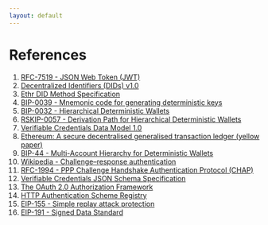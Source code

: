 ```yaml
---
layout: default
---
```


# References

<!-- please don't reorder or delete, just append -->

1. <span id="ref-1"></span> [RFC-7519 - JSON Web Token (JWT)](https://tools.ietf.org/html/rfc7519)
2. <span id="ref-2"></span> [Decentralized Identifiers (DIDs) v1.0](https://w3c.github.io/did-core/)
3. <span id="ref-3"></span> [Ethr DID Method Specification](https://github.com/decentralized-identity/ethr-did-resolver/blob/master/doc/did-method-spec.md)
4. <span id="ref-4"></span> [BIP-0039 - Mnemonic code for generating deterministic keys](https://github.com/bitcoin/bips/blob/master/bip-0039.mediawiki)
5. <span id="ref-5"></span> [BIP-0032 - Hierarchical Deterministic Wallets](https://github.com/bitcoin/bips/blob/master/bip-0032.mediawiki)
6. <span id="ref-6"></span> [RSKIP-0057 - Derivation Path for Hierarchical Deterministic Wallets](https://github.com/rsksmart/RSKIPs/blob/master/IPs/RSKIP57.md)
7. <span id="ref-7"></span> [Verifiable Credentials Data Model 1.0](https://www.w3.org/TR/vc-data-model/)
8. <span id="ref-8"></span> [Ethereum: A secure decentralised generalised transaction ledger (yellow paper)](https://ethereum.github.io/yellowpaper/paper.pdf)
9. <span id="ref-9"></span> [BIP-44 - Multi-Account Hierarchy for Deterministic Wallets](https://github.com/bitcoin/bips/blob/master/bip-0044.mediawiki)
10. <span id="ref-10"></span> [Wikipedia - Challenge–response authentication](https://en.wikipedia.org/wiki/Challenge%E2%80%93response_authentication)
11. <span id="ref-11"></span> [RFC-1994 - PPP Challenge Handshake Authentication Protocol (CHAP)](https://tools.ietf.org/html/rfc1994)
12. <span id="ref-12"></span> [Verifiable Credentials JSON Schema Specification](https://w3c-ccg.github.io/vc-json-schemas/)
13. <span id="ref-13"></span> [The OAuth 2.0 Authorization Framework](https://tools.ietf.org/html/rfc6749)
14. <span id="ref-14"></span> [HTTP Authentication Scheme Registry](https://www.iana.org/assignments/http-authschemes/http-authschemes.xhtml)
15. <span id="ref-15"></span> [EIP-155 - Simple replay attack protection](https://eips.ethereum.org/EIPS/eip-155)
16. <span id="ref-16"></span> [EIP-191 - Signed Data Standard](https://eips.ethereum.org/EIPS/eip-191)

<script type="text/javascript">
  if (window.location.hash) {
    let parts = window.location.hash.split('#')
    if (parts.length === 2) {
      document.getElementById(parts[1]).parentNode.setAttribute('style', 'background: yellow;')
    }
  }
</script>

